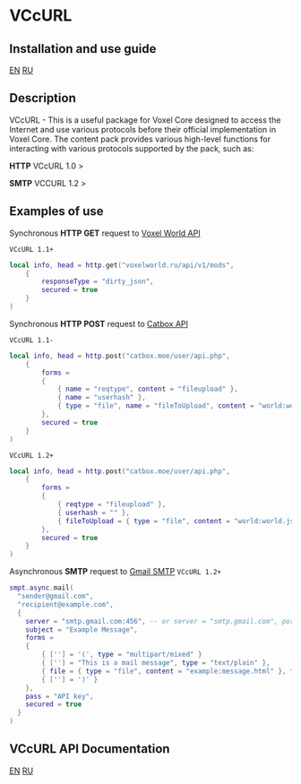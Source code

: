 # VCcURL

## Installation and use guide
[EN](docs/en/install&usage.md) 
[RU](docs/ru/install&usage.md)

## Description

VCcURL - This is a useful package for Voxel Core designed to access the Internet and use various protocols before their official implementation in Voxel Core. 
The content pack provides various high-level functions for interacting with various protocols supported by the pack, such as:

**HTTP** VCcURL 1.0 >  

**SMTP** VCCURL 1.2 >
 
## Examples of use

Synchronous **HTTP GET** request to [Voxel World API](https://voxelworld.ru/api)

`VCcURL 1.1+`
```lua
local info, head = http.get("voxelworld.ru/api/v1/mods",
	{
		responseType = "dirty_json",
		secured = true
	}
)
```

Synchronous **HTTP POST** request to [Catbox API](https://catbox.moe/tools.php)

`VCcURL 1.1-`
```lua
local info, head = http.post("catbox.moe/user/api.php",
	{
		forms =
		{
			{ name = "reqtype", content = "fileupload" },
			{ name = "userhash" },
			{ type = "file", name = "fileToUpload", content = "world:world.json" }
		},
		secured = true
	}
)
```

`VCcURL 1.2+`
```lua
local info, head = http.post("catbox.moe/user/api.php",
	{
		forms =
		{
			{ reqtype = "fileupload" },
			{ userhash = "" },
			{ fileToUpload = { type = "file", content = "world:world.json" } }
		},
		secured = true
	}
)
```

Asynchronous **SMTP** request to [Gmail SMTP](https://smtp.gmail.com) `VCcURL 1.2+`
```lua
smpt.async.mail(
  "sender@gmail.com",
  "recipient@example.com",
  {
    server = "smtp.gmail.com:456", -- or server = "smtp.gmail.com", port = 456
    subject = "Example Message",
    forms =
    {
        { [''] = '(', type = "multipart/mixed" }
        { [''] = "This is a mail message", type = "text/plain" },
        { file = { type = "file", content = "example:message.html" }, type = "text/html", encoder = "base64" }
        { [''] = ')' }
    },
    pass = "API key",
    secured = true
  }
)
```

## VCcURL API Documentation
[EN](docs/en/dev.md) 
[RU](docs/ru/dev.md)

